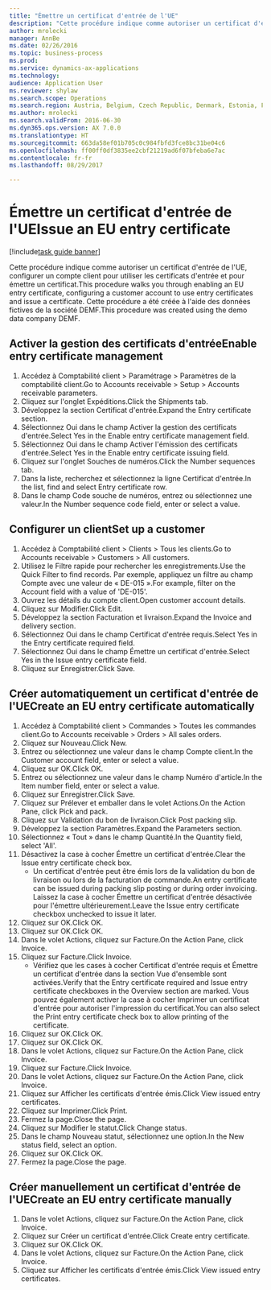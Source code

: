 ```yaml
--- 
title: "Émettre un certificat d'entrée de l'UE"
description: "Cette procédure indique comme autoriser un certificat d'entrée de l'UE, configurer un compte client pour utiliser les certificats d'entrée et pour émettre un certificat."
author: mrolecki
manager: AnnBe
ms.date: 02/26/2016
ms.topic: business-process
ms.prod: 
ms.service: dynamics-ax-applications
ms.technology: 
audience: Application User
ms.reviewer: shylaw
ms.search.scope: Operations
ms.search.region: Austria, Belgium, Czech Republic, Denmark, Estonia, Finland, France, Germany, Hungary, Ireland, Italy, Latvia, Lithuania, Netherlands, Poland, Spain, Sweden, United Kingdom
ms.author: mrolecki
ms.search.validFrom: 2016-06-30
ms.dyn365.ops.version: AX 7.0.0
ms.translationtype: HT
ms.sourcegitcommit: 663da58ef01b705c0c984fbfd3fce8bc31be04c6
ms.openlocfilehash: ff00ff0df3835ee2cbf21219ad6f07bfeba6e7ac
ms.contentlocale: fr-fr
ms.lasthandoff: 08/29/2017

---
```

# <a name="issue-an-eu-entry-certificate"></a><span data-ttu-id="4b618-103">Émettre un certificat d'entrée de l'UE</span><span class="sxs-lookup"><span data-stu-id="4b618-103">Issue an EU entry certificate</span></span>

[!include[task guide banner](../../includes/task-guide-banner.md)]

<span data-ttu-id="4b618-104">Cette procédure indique comme autoriser un certificat d'entrée de l'UE, configurer un compte client pour utiliser les certificats d'entrée et pour émettre un certificat.</span><span class="sxs-lookup"><span data-stu-id="4b618-104">This procedure walks you through enabling an EU entry certificate, configuring a customer account to use entry certificates and issue a certificate.</span></span> <span data-ttu-id="4b618-105">Cette procédure a été créée à l'aide des données fictives de la société DEMF.</span><span class="sxs-lookup"><span data-stu-id="4b618-105">This procedure was created using the demo data company DEMF.</span></span>


## <a name="enable-entry-certificate-management"></a><span data-ttu-id="4b618-106">Activer la gestion des certificats d'entrée</span><span class="sxs-lookup"><span data-stu-id="4b618-106">Enable entry certificate management</span></span>
1. <span data-ttu-id="4b618-107">Accédez à Comptabilité client > Paramétrage > Paramètres de la comptabilité client.</span><span class="sxs-lookup"><span data-stu-id="4b618-107">Go to Accounts receivable > Setup > Accounts receivable parameters.</span></span>
2. <span data-ttu-id="4b618-108">Cliquez sur l'onglet Expéditions.</span><span class="sxs-lookup"><span data-stu-id="4b618-108">Click the Shipments tab.</span></span>
3. <span data-ttu-id="4b618-109">Développez la section Certificat d'entrée.</span><span class="sxs-lookup"><span data-stu-id="4b618-109">Expand the Entry certificate section.</span></span>
4. <span data-ttu-id="4b618-110">Sélectionnez Oui dans le champ Activer la gestion des certificats d'entrée.</span><span class="sxs-lookup"><span data-stu-id="4b618-110">Select Yes in the Enable entry certificate management field.</span></span>
5. <span data-ttu-id="4b618-111">Sélectionnez Oui dans le champ Activer l'émission des certificats d'entrée.</span><span class="sxs-lookup"><span data-stu-id="4b618-111">Select Yes in the Enable entry certificate issuing field.</span></span>
6. <span data-ttu-id="4b618-112">Cliquez sur l'onglet Souches de numéros.</span><span class="sxs-lookup"><span data-stu-id="4b618-112">Click the Number sequences tab.</span></span>
7. <span data-ttu-id="4b618-113">Dans la liste, recherchez et sélectionnez la ligne Certificat d'entrée.</span><span class="sxs-lookup"><span data-stu-id="4b618-113">In the list, find and select Entry certificate row.</span></span>
8. <span data-ttu-id="4b618-114">Dans le champ Code souche de numéros, entrez ou sélectionnez une valeur.</span><span class="sxs-lookup"><span data-stu-id="4b618-114">In the Number sequence code field, enter or select a value.</span></span>

## <a name="set-up-a-customer"></a><span data-ttu-id="4b618-115">Configurer un client</span><span class="sxs-lookup"><span data-stu-id="4b618-115">Set up a customer</span></span>
1. <span data-ttu-id="4b618-116">Accédez à Comptabilité client > Clients > Tous les clients.</span><span class="sxs-lookup"><span data-stu-id="4b618-116">Go to Accounts receivable > Customers > All customers.</span></span>
2. <span data-ttu-id="4b618-117">Utilisez le Filtre rapide pour rechercher les enregistrements.</span><span class="sxs-lookup"><span data-stu-id="4b618-117">Use the Quick Filter to find records.</span></span> <span data-ttu-id="4b618-118">Par exemple, appliquez un filtre au champ Compte avec une valeur de « DE-015 ».</span><span class="sxs-lookup"><span data-stu-id="4b618-118">For example, filter on the Account field with a value of 'DE-015'.</span></span>
3. <span data-ttu-id="4b618-119">Ouvrez les détails du compte client.</span><span class="sxs-lookup"><span data-stu-id="4b618-119">Open customer account details.</span></span>
4. <span data-ttu-id="4b618-120">Cliquez sur Modifier.</span><span class="sxs-lookup"><span data-stu-id="4b618-120">Click Edit.</span></span>
5. <span data-ttu-id="4b618-121">Développez la section Facturation et livraison.</span><span class="sxs-lookup"><span data-stu-id="4b618-121">Expand the Invoice and delivery section.</span></span>
6. <span data-ttu-id="4b618-122">Sélectionnez Oui dans le champ Certificat d'entrée requis.</span><span class="sxs-lookup"><span data-stu-id="4b618-122">Select Yes in the Entry certificate required field.</span></span>
7. <span data-ttu-id="4b618-123">Sélectionnez Oui dans le champ Émettre un certificat d'entrée.</span><span class="sxs-lookup"><span data-stu-id="4b618-123">Select Yes in the Issue entry certificate field.</span></span>
8. <span data-ttu-id="4b618-124">Cliquez sur Enregistrer.</span><span class="sxs-lookup"><span data-stu-id="4b618-124">Click Save.</span></span>

## <a name="create-an-eu-entry-certificate-automatically"></a><span data-ttu-id="4b618-125">Créer automatiquement un certificat d'entrée de l'UE</span><span class="sxs-lookup"><span data-stu-id="4b618-125">Create an EU entry certificate automatically</span></span>
1. <span data-ttu-id="4b618-126">Accédez à Comptabilité client > Commandes > Toutes les commandes client.</span><span class="sxs-lookup"><span data-stu-id="4b618-126">Go to Accounts receivable > Orders > All sales orders.</span></span>
2. <span data-ttu-id="4b618-127">Cliquez sur Nouveau.</span><span class="sxs-lookup"><span data-stu-id="4b618-127">Click New.</span></span>
3. <span data-ttu-id="4b618-128">Entrez ou sélectionnez une valeur dans le champ Compte client.</span><span class="sxs-lookup"><span data-stu-id="4b618-128">In the Customer account field, enter or select a value.</span></span>
4. <span data-ttu-id="4b618-129">Cliquez sur OK.</span><span class="sxs-lookup"><span data-stu-id="4b618-129">Click OK.</span></span>
5. <span data-ttu-id="4b618-130">Entrez ou sélectionnez une valeur dans le champ Numéro d'article.</span><span class="sxs-lookup"><span data-stu-id="4b618-130">In the Item number field, enter or select a value.</span></span>
6. <span data-ttu-id="4b618-131">Cliquez sur Enregistrer.</span><span class="sxs-lookup"><span data-stu-id="4b618-131">Click Save.</span></span>
7. <span data-ttu-id="4b618-132">Cliquez sur Prélever et emballer dans le volet Actions.</span><span class="sxs-lookup"><span data-stu-id="4b618-132">On the Action Pane, click Pick and pack.</span></span>
8. <span data-ttu-id="4b618-133">Cliquez sur Validation du bon de livraison.</span><span class="sxs-lookup"><span data-stu-id="4b618-133">Click Post packing slip.</span></span>
9. <span data-ttu-id="4b618-134">Développez la section Paramètres.</span><span class="sxs-lookup"><span data-stu-id="4b618-134">Expand the Parameters section.</span></span>
10. <span data-ttu-id="4b618-135">Sélectionnez « Tout » dans le champ Quantité.</span><span class="sxs-lookup"><span data-stu-id="4b618-135">In the Quantity field, select 'All'.</span></span>
11. <span data-ttu-id="4b618-136">Désactivez la case à cocher Émettre un certificat d'entrée.</span><span class="sxs-lookup"><span data-stu-id="4b618-136">Clear the Issue entry certificate check box.</span></span>
    * <span data-ttu-id="4b618-137">Un certificat d'entrée peut être émis lors de la validation du bon de livraison ou lors de la facturation de commande.</span><span class="sxs-lookup"><span data-stu-id="4b618-137">An entry certificate can be issued during packing slip posting or during order invoicing.</span></span> <span data-ttu-id="4b618-138">Laissez la case à cocher Émettre un certificat d'entrée désactivée pour l'émettre ultérieurement.</span><span class="sxs-lookup"><span data-stu-id="4b618-138">Leave the Issue entry certificate checkbox unchecked to issue it later.</span></span>  
12. <span data-ttu-id="4b618-139">Cliquez sur OK.</span><span class="sxs-lookup"><span data-stu-id="4b618-139">Click OK.</span></span>
13. <span data-ttu-id="4b618-140">Cliquez sur OK.</span><span class="sxs-lookup"><span data-stu-id="4b618-140">Click OK.</span></span>
14. <span data-ttu-id="4b618-141">Dans le volet Actions, cliquez sur Facture.</span><span class="sxs-lookup"><span data-stu-id="4b618-141">On the Action Pane, click Invoice.</span></span>
15. <span data-ttu-id="4b618-142">Cliquez sur Facture.</span><span class="sxs-lookup"><span data-stu-id="4b618-142">Click Invoice.</span></span>
    * <span data-ttu-id="4b618-143">Vérifiez que les cases à cocher Certificat d'entrée requis et Émettre un certificat d'entrée dans la section Vue d'ensemble sont activées.</span><span class="sxs-lookup"><span data-stu-id="4b618-143">Verify that the Entry certificate required and Issue entry certificate checkboxes in the Overview section are marked.</span></span>  <span data-ttu-id="4b618-144">Vous pouvez également activer la case à cocher Imprimer un certificat d'entrée pour autoriser l'impression du certificat.</span><span class="sxs-lookup"><span data-stu-id="4b618-144">You can also select the Print entry certificate check box to allow printing of the certificate.</span></span>  
16. <span data-ttu-id="4b618-145">Cliquez sur OK.</span><span class="sxs-lookup"><span data-stu-id="4b618-145">Click OK.</span></span>
17. <span data-ttu-id="4b618-146">Cliquez sur OK.</span><span class="sxs-lookup"><span data-stu-id="4b618-146">Click OK.</span></span>
18. <span data-ttu-id="4b618-147">Dans le volet Actions, cliquez sur Facture.</span><span class="sxs-lookup"><span data-stu-id="4b618-147">On the Action Pane, click Invoice.</span></span>
19. <span data-ttu-id="4b618-148">Cliquez sur Facture.</span><span class="sxs-lookup"><span data-stu-id="4b618-148">Click Invoice.</span></span>
20. <span data-ttu-id="4b618-149">Dans le volet Actions, cliquez sur Facture.</span><span class="sxs-lookup"><span data-stu-id="4b618-149">On the Action Pane, click Invoice.</span></span>
21. <span data-ttu-id="4b618-150">Cliquez sur Afficher les certificats d'entrée émis.</span><span class="sxs-lookup"><span data-stu-id="4b618-150">Click View issued entry certificates.</span></span>
22. <span data-ttu-id="4b618-151">Cliquez sur Imprimer.</span><span class="sxs-lookup"><span data-stu-id="4b618-151">Click Print.</span></span>
23. <span data-ttu-id="4b618-152">Fermez la page.</span><span class="sxs-lookup"><span data-stu-id="4b618-152">Close the page.</span></span>
24. <span data-ttu-id="4b618-153">Cliquez sur Modifier le statut.</span><span class="sxs-lookup"><span data-stu-id="4b618-153">Click Change status.</span></span>
25. <span data-ttu-id="4b618-154">Dans le champ Nouveau statut, sélectionnez une option.</span><span class="sxs-lookup"><span data-stu-id="4b618-154">In the New status field, select an option.</span></span>
26. <span data-ttu-id="4b618-155">Cliquez sur OK.</span><span class="sxs-lookup"><span data-stu-id="4b618-155">Click OK.</span></span>
27. <span data-ttu-id="4b618-156">Fermez la page.</span><span class="sxs-lookup"><span data-stu-id="4b618-156">Close the page.</span></span>

## <a name="create-an-eu-entry-certificate-manually"></a><span data-ttu-id="4b618-157">Créer manuellement un certificat d'entrée de l'UE</span><span class="sxs-lookup"><span data-stu-id="4b618-157">Create an EU entry certificate manually</span></span>
1. <span data-ttu-id="4b618-158">Dans le volet Actions, cliquez sur Facture.</span><span class="sxs-lookup"><span data-stu-id="4b618-158">On the Action Pane, click Invoice.</span></span>
2. <span data-ttu-id="4b618-159">Cliquez sur Créer un certificat d'entrée.</span><span class="sxs-lookup"><span data-stu-id="4b618-159">Click Create entry certificate.</span></span>
3. <span data-ttu-id="4b618-160">Cliquez sur OK.</span><span class="sxs-lookup"><span data-stu-id="4b618-160">Click OK.</span></span>
4. <span data-ttu-id="4b618-161">Dans le volet Actions, cliquez sur Facture.</span><span class="sxs-lookup"><span data-stu-id="4b618-161">On the Action Pane, click Invoice.</span></span>
5. <span data-ttu-id="4b618-162">Cliquez sur Afficher les certificats d'entrée émis.</span><span class="sxs-lookup"><span data-stu-id="4b618-162">Click View issued entry certificates.</span></span>


